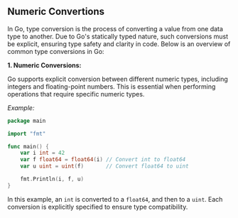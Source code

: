 ## Numeric Convertions

In Go, type conversion is the process of converting a value from one data type to another. Due to Go's statically typed nature, such conversions must be explicit, ensuring type safety and clarity in code. Below is an overview of common type conversions in Go:

**1. Numeric Conversions:**

Go supports explicit conversion between different numeric types, including integers and floating-point numbers. This is essential when performing operations that require specific numeric types.

_Example:_

```go
package main

import "fmt"

func main() {
    var i int = 42
    var f float64 = float64(i) // Convert int to float64
    var u uint = uint(f)       // Convert float64 to uint

    fmt.Println(i, f, u)
}
```

In this example, an `int` is converted to a `float64`, and then to a `uint`. Each conversion is explicitly specified to ensure type compatibility.

